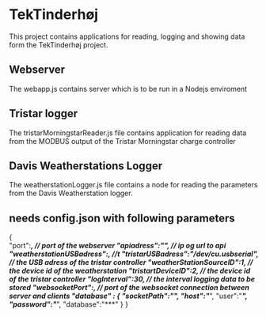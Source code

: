 # TekTinderhøj

This project contains applications for reading, logging and showing data form the TekTinderhøj project.  

## Webserver

The webapp.js contains server which is to be run in a Nodejs enviroment

## Tristar logger
The tristarMorningstarReader.js file contains application for reading data from the MODBUS output of the Tristar Morningstar charge controller

## Davis Weatherstations Logger

The weatherstationLogger.js file contains a node for reading the parameters from the Davis Weatherstation logger.


## needs config.json with following parameters

{	
	"port":****, // port of the webserver
	"apiadress":"********", // ip og url to api 
	"weatherstationUSBadress":***, //t
	"tristarUSBadress":"/dev/cu.usbserial", // the USB adress of the tristar controller
	"weatherStationSourceID":1, // the device id of the weatherstation
	"tristartDeviceID":2, // the device id of the tristar controller
	"logInterval":30, // the interval logging data to be stored
	"websocketPort":***, // port of the websocket connection between server and clients
	"database" : {
		"socketPath":"***",
		"host":"***",
		"user":"***",
		"password":"***",
		"database":"***"
	}
}


